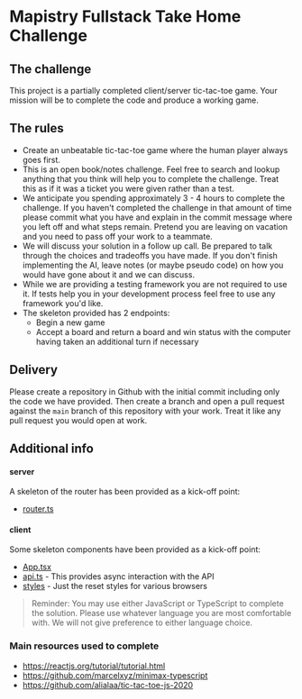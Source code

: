 # Mapistry Fullstack Take Home Challenge

## The challenge

This project is a partially completed client/server tic-tac-toe game. Your mission will be to complete the code and produce a working game.

## The rules

- Create an unbeatable tic-tac-toe game where the human player always goes first.
- This is an open book/notes challenge. Feel free to search and lookup anything that you think will help you to complete the challenge. Treat this as if it was a ticket you were given rather than a test.
- We anticipate you spending approximately 3 - 4 hours to complete the challenge. If you haven't completed the challenge in that amount of time please commit what you have and explain in the commit message where you left off and what steps remain. Pretend you are leaving on vacation and you need to pass off your work to a teammate.
- We will discuss your solution in a follow up call. Be prepared to talk through the choices and tradeoffs you have made. If you don't finish implementing the AI, leave notes (or maybe pseudo code) on how you would have gone about it and we can discuss.
- While we are providing a testing framework you are not required to use it. If tests help you in your development process feel free to use any framework you'd like.
- The skeleton provided has 2 endpoints:
  - Begin a new game
  - Accept a board and return a board and win status with the computer having taken an additional turn if necessary

## Delivery

Please create a repository in Github with the initial commit including only the code we have provided. Then create a branch and open a pull request against the `main` branch of this repository with your work. Treat it like any pull request you would open at work.

## Additional info

#### server

A skeleton of the router has been provided as a kick-off point:

- [router.ts](./packages/server/src/router.ts)

#### client

Some skeleton components have been provided as a kick-off point:

- [App.tsx](./packages/client/src/components/App.tsx)
- [api.ts](./packages/client/src/api.ts) - This provides async interaction with the API
- [styles](./packages/client/src/styles) - Just the reset styles for various browsers

> Reminder: You may use either JavaScript or TypeScript to complete the solution. Please use whatever language you are most comfortable with. We will not give preference to either language choice.

### Main resources used to complete
- https://reactjs.org/tutorial/tutorial.html
- https://github.com/marcelxyz/minimax-typescript
- https://github.com/alialaa/tic-tac-toe-js-2020 